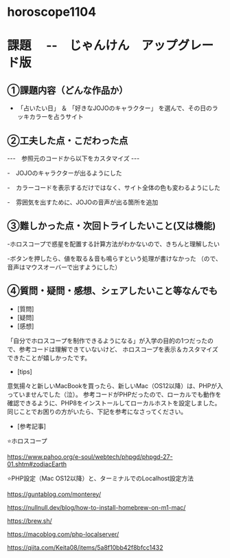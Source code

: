 # horoscope1104

# 課題　 --　じゃんけん　アップグレード版

## ①課題内容（どんな作品か）
- 「占いたい日」 ＆ 「好きなJOJOのキャラクター」 を選んで、その日のラッキカラーを占うサイト

## ②工夫した点・こだわった点
---　参照元のコードから以下をカスタマイズ  ---

-　JOJOのキャラクターが出るようにした

-　カラーコードを表示するだけではなく、サイト全体の色も変わるようにした

-　雰囲気を出すために、JOJOの音声が出る箇所を追加

## ③難しかった点・次回トライしたいこと(又は機能)
-ホロスコープで惑星を配置する計算方法がわかないので、きちんと理解したい

-ボタンを押したら、値を取る＆音も鳴らすという処理が書けなかった （ので、音声はマウスオーバーで出すようにした）

## ④質問・疑問・感想、シェアしたいこと等なんでも
- [質問]
- [疑問]
- [感想]
  
「自分でホロスコープを制作できるようになる」が入学の目的の1つだったので、参考コードは理解できていないけど、
ホロスコープを表示＆カスタマイズできたことが嬉しかったです。

- [tips]
  
意気揚々と新しいMacBookを買ったら、新しいMac（OS12以降）は、PHPが入っていませんでした（泣）。
参考コードがPHPだったので、ローカルでも動作を確認できるように、PHP8をインストールしてローカルホストを設定しました。
同じことでお困りの方がいたら、下記を参考になさってください。

- [参考記事]

⭐️ホロスコープ

https://www.pahoo.org/e-soul/webtech/phpgd/phpgd-27-01.shtm#zodiacEarth

⭐️PHP設定（Mac OS12以降）と、ターミナルでのLocalhost設定方法

https://guntablog.com/monterey/

https://nullnull.dev/blog/how-to-install-homebrew-on-m1-mac/

https://brew.sh/

https://macoblog.com/php-localserver/

https://qiita.com/Keita08/items/5a8f10bb42f8bfcc1432

